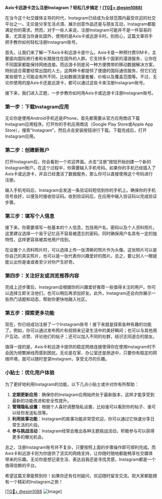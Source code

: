 **Axis卡远游卡怎么注册Instagram？轻松几步搞定！[[TG💪+ @esim1088](https://t.me/s/esim1088)]**

在当今这个社交媒体主导的时代，Instagram已经成为全球范围内最受欢迎的社交平台之一。无论是分享生活点滴、展示创意作品还是与朋友互动，Instagram都能满足你的需求。然而，对于一些人来说，注册Instagram可能并不是一件容易的事，尤其是当你身处国外，使用的是Axis卡或远游卡时。别担心，这篇文章将手把手教你如何轻松注册Instagram账号。

首先，让我们来了解一下Axis卡和远游卡是什么。Axis卡是一种预付费SIM卡，主要面向国际旅行者和长期居住在国外的人群。它支持多个国家的漫游服务，让你在不同国家都能保持网络连接。而远游卡则是另一种方便携带的移动数据解决方案，特别适合需要经常出国的人士。这两种卡都提供了便捷的国际通信服务，但它们在某些细节上可能会有所不同，比如数据流量套餐、价格以及覆盖范围等。不过，无论你使用的是Axis卡还是远游卡，都可以通过这些卡来注册Instagram账号。

接下来，我们进入正题，一步步教你如何用Axis卡或远游卡注册Instagram账号。

### 第一步：下载Instagram应用

无论你是使用Android手机还是iPhone，首先都需要从官方应用商店下载Instagram应用程序。打开你的手机应用商店（Google Play Store或Apple App Store），搜索“Instagram”，然后点击安装按钮进行下载。下载完成后，打开Instagram应用。

### 第二步：创建新账户

打开Instagram后，你会看到一个欢迎界面。点击“注册”按钮开始创建一个新的Instagram账户。在这个过程中，你需要输入手机号码。如果你的手机已经插入了Axis卡或远游卡，并且已经激活了数据服务，那么你可以直接使用这个号码进行注册。

输入手机号码后，Instagram会发送一条验证码短信到你的手机上。确保你的手机信号良好，以便及时接收验证码。收到验证码后，在应用中输入验证码以完成验证步骤。

### 第三步：填写个人信息

接下来，你需要填写一些基本的个人信息，包括用户名、密码以及个人资料照片。这里建议选择一个易于记忆且不容易被遗忘的密码，同时确保用户名具有一定的独特性，这样更容易被其他用户找到。

在设置个人资料照片时，可以选择上传一张清晰的照片作为头像。这张照片可以是你自己的真实照片，也可以是一张代表你兴趣爱好的图片。总之，要让别人一眼就能认出你是谁或者至少对你产生好奇。

### 第四步：关注好友或浏览推荐内容

完成上述步骤后，Instagram会根据你的兴趣爱好推荐一些值得关注的用户。你可以选择立即关注他们，也可以稍后再添加好友。此外，Instagram还会向你展示一些热门话题和动态，帮助你更快地融入社区。

### 第五步：探索更多功能

现在，你已经成功注册了一个Instagram账号！接下来就是探索各种有趣的功能了。例如，你可以通过发布照片和视频来记录生活中的美好瞬间；也可以与其他用户互动，点赞、评论他们的帖子；还可以加入不同的社群，结识志同道合的朋友。

值得一提的是，Axis卡和远游卡提供的稳定网络连接使得你在使用Instagram时不会因为频繁掉线而感到困扰。无论是在家、办公室还是旅途中，只要你有稳定的网络环境，就可以随时登录Instagram，享受无尽的乐趣。

### 小贴士：优化用户体验

为了更好地利用Instagram的功能，以下几点小贴士或许对你有所帮助：

1. **定期更新应用**：确保你的Instagram应用始终处于最新版本，这样才能享受到最新的功能改进和安全性提升。
2. **管理隐私设置**：根据个人喜好调整隐私设置，比如谁可以看到你的帖子、谁可以给你发送私信等。
3. **利用故事功能**：Instagram的故事功能非常受欢迎，你可以通过它快速分享日常生活的片段。
4. **参与挑战活动**：Instagram经常会推出各种主题挑战活动，积极参与可以获得更多的曝光机会。

总之，注册Instagram账号并不复杂，只要按照上面的步骤操作即可顺利完成。而Axis卡和远游卡则为你提供了坚实的网络支持，让你随时随地都能畅享社交媒体带来的乐趣。无论你是想记录生活、表达自我还是寻找灵感，Instagram都是一个值得信赖的平台。

希望这篇文章能帮到你！如果你还有任何疑问，欢迎随时留言交流。祝大家都能拥有一个精彩的Instagram之旅！

[[TG💪+ @esim1088](https://t.me/s/esim1088) ![Image](https://i.postimg.cc/4NQfJmqS/Snipaste-2025-05-13-00-14-12.png)]